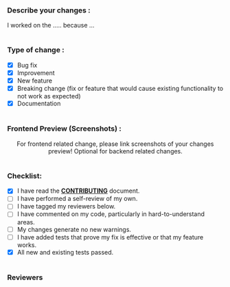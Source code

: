 ### Describe your changes :
<!-- Explain what you have done & tag your assigned issue !-->
I worked on the ..... because ...

#
### Type of change :
<!-- You should choose 1 option and delete options that aren't relevant -->
- [x] Bug fix
- [x] Improvement
- [x] New feature
- [x] Breaking change (fix or feature that would cause existing functionality to not work as expected)
- [x] Documentation

#
### Frontend Preview (Screenshots) :
<p align="center">For frontend related change, please link screenshots of your changes preview! Optional for backend related changes.
</p>

#
### Checklist:
<!-- add an x in [] if done, don't mark items that you didn't do !-->
- [x] I have read the [**CONTRIBUTING**](https://docs.open-metadata.org/open-source-community/developer) document.
- [ ] I have performed a self-review of my own. 
- [ ] I have tagged my reviewers below.
- [ ] I have commented on my code, particularly in hard-to-understand areas.
- [ ] My changes generate no new warnings.
- [ ] I have added tests that prove my fix is effective or that my feature works.
- [x] All new and existing tests passed.

#
### Reviewers
<!-- Please see the contributing guidelines and then add your reviewer(s) !-->
<!--- OpenMetadata community thanks you for explaining your changes in detail !-->
<!--- If you are unsure of people to review your work, you can add anyone of these developers :) !-->
<!--- @shahsank3t -->
<!--- @sureshms @harshach -->
<!--- @ayush-shah @akash-jain-10 -->